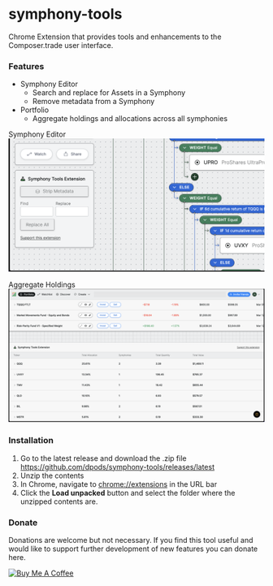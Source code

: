 # symphony-tools
Chrome Extension that provides tools and enhancements to the Composer.trade user interface.

### Features
- Symphony Editor
  - Search and replace for Assets in a Symphony
  - Remove metadata from a Symphony
- Portfolio
  - Aggregate holdings and allocations across all symphonies

Symphony Editor
![Symphony Tools Extension - Symphony Editor](docs/images/symphony-editor.png)

Aggregate Holdings
![Symphony Tools Extension - Portfolio](docs/images/portfolio.png)

### Installation

1. Go to the latest release and download the .zip file
    https://github.com/dpods/symphony-tools/releases/latest
2. Unzip the contents 
3. In Chrome, navigate to [chrome://extensions](chrome://extensions/) in the URL bar 
4. Click the **Load unpacked** button and select the folder where the unzipped contents are.

### Donate

Donations are welcome but not necessary. If you find this tool useful and would like to support further development of new features you can donate here.

<a href="https://www.buymeacoffee.com/dpods" target="_blank"><img src="https://cdn.buymeacoffee.com/buttons/default-orange.png" alt="Buy Me A Coffee" height="41" width="174"></a>
